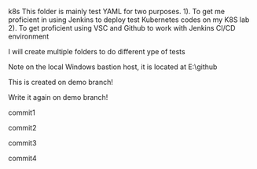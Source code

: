 k8s
This folder is mainly test YAML for two purposes. 1). To get me proficient in using Jenkins to deploy test Kubernetes codes on my K8S lab 2). To get proficient using VSC and Github to work with Jenkins CI/CD environment

I will create multiple folders to do different ype of tests

Note on the local Windows bastion host, it is located at E:\github

This is created on demo branch!

Write it again on demo branch!

commit1

commit2

commit3

commit4
